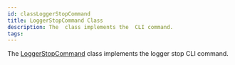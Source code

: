 ```yaml
---
id: classLoggerStopCommand
title: LoggerStopCommand Class
description: The  class implements the  CLI command.
tags:
---
```

The [LoggerStopCommand](classLoggerStopCommand) class implements the logger stop CLI command.
